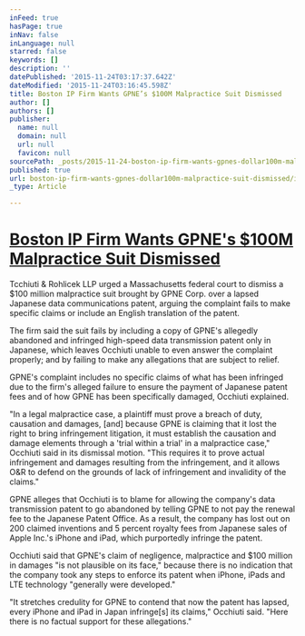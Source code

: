 ```yaml
---
inFeed: true
hasPage: true
inNav: false
inLanguage: null
starred: false
keywords: []
description: ''
datePublished: '2015-11-24T03:17:37.642Z'
dateModified: '2015-11-24T03:16:45.598Z'
title: Boston IP Firm Wants GPNE’s $100M Malpractice Suit Dismissed
author: []
authors: []
publisher:
  name: null
  domain: null
  url: null
  favicon: null
sourcePath: _posts/2015-11-24-boston-ip-firm-wants-gpnes-dollar100m-malpractice-suit-dismissed.md
published: true
url: boston-ip-firm-wants-gpnes-dollar100m-malpractice-suit-dismissed/index.html
_type: Article

---
```

# [Boston IP Firm Wants GPNE's $100M Malpractice Suit Dismissed][0]

Tcchiuti & Rohlicek LLP urged a Massachusetts federal court to dismiss a $100 million malpractice suit brought by GPNE Corp. over a lapsed Japanese data communications patent, arguing the complaint fails to make specific claims or include an English translation of the patent.

The firm said the suit fails by including a copy of GPNE's allegedly abandoned and infringed high-speed data transmission patent only in Japanese, which leaves Occhiuti unable to even answer the complaint properly; and by failing to make any allegations that are subject to relief.

GPNE's complaint includes no specific claims of what has been infringed due to the firm's alleged failure to ensure the payment of Japanese patent fees and of how GPNE has been specifically damaged, Occhiuti explained.

"In a legal malpractice case, a plaintiff must prove a breach of duty, causation and damages, \[and\] because GPNE is claiming that it lost the right to bring infringement litigation, it must establish the causation and damage elements through a 'trial within a trial' in a malpractice case," Occhiuti said in its dismissal motion. "This requires it to prove actual infringement and damages resulting from the infringement, and it allows O&R to defend on the grounds of lack of infringement and invalidity of the claims."

GPNE alleges that Occhiuti is to blame for allowing the company's data transmission patent to go abandoned by telling GPNE to not pay the renewal fee to the Japanese Patent Office. As a result, the company has lost out on 200 claimed inventions and 5 percent royalty fees from Japanese sales of Apple Inc.'s iPhone and iPad, which purportedly infringe the patent.

Occhiuti said that GPNE's claim of negligence, malpractice and $100 million in damages "is not plausible on its face," because there is no indication that the company took any steps to enforce its patent when iPhone, iPads and LTE technology "generally were developed."

"It stretches credulity for GPNE to contend that now the patent has lapsed, every iPhone and iPad in Japan infringe\[s\] its claims," Occhiuti said. "Here there is no factual support for these allegations."

[0]: http://alexchenesq.com/2015/11/boston-ip-firm-wants-gpne%e2%80%99s-100m-malpractice-suit-dismissed/